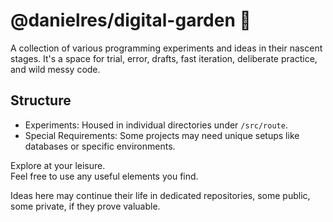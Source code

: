 # @danielres/digital-garden 🌱

A collection of various programming experiments and ideas in their nascent stages.
It's a space for trial, error, drafts, fast iteration, deliberate practice, and wild messy code.

## Structure

- Experiments: Housed in individual directories under `/src/route`.
- Special Requirements: Some projects may need unique setups like databases or specific environments.

Explore at your leisure.\
Feel free to use any useful elements you find.

Ideas here may continue their life in dedicated repositories, some public, some private, if they prove valuable.
